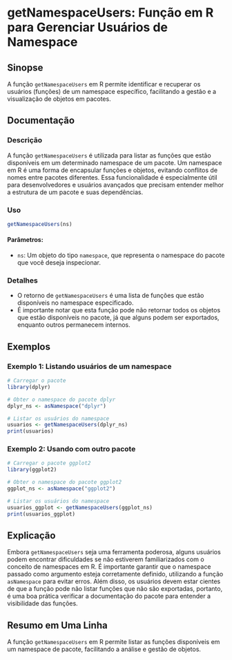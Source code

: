 <!--
Meta Description: # getNamespaceUsers: Função em R para Gerenciar Usuários de Namespace ## Sinopse A função `getNamespaceUsers` em R permite identificar e recuperar os ...
Meta Keywords: namespace, que, pacote, getnamespaceusers, usuários
-->

# getNamespaceUsers: Função em R para Gerenciar Usuários de Namespace

## Sinopse
A função `getNamespaceUsers` em R permite identificar e recuperar os usuários (funções) de um namespace específico, facilitando a gestão e a visualização de objetos em pacotes.

## Documentação
### Descrição
A função `getNamespaceUsers` é utilizada para listar as funções que estão disponíveis em um determinado namespace de um pacote. Um namespace em R é uma forma de encapsular funções e objetos, evitando conflitos de nomes entre pacotes diferentes. Essa funcionalidade é especialmente útil para desenvolvedores e usuários avançados que precisam entender melhor a estrutura de um pacote e suas dependências.

### Uso
```R
getNamespaceUsers(ns)
```
#### Parâmetros:
- `ns`: Um objeto do tipo `namespace`, que representa o namespace do pacote que você deseja inspecionar.

### Detalhes
- O retorno de `getNamespaceUsers` é uma lista de funções que estão disponíveis no namespace especificado.
- É importante notar que esta função pode não retornar todos os objetos que estão disponíveis no pacote, já que alguns podem ser exportados, enquanto outros permanecem internos.

## Exemplos
### Exemplo 1: Listando usuários de um namespace
```R
# Carregar o pacote
library(dplyr)

# Obter o namespace do pacote dplyr
dplyr_ns <- asNamespace("dplyr")

# Listar os usuários do namespace
usuarios <- getNamespaceUsers(dplyr_ns)
print(usuarios)
```

### Exemplo 2: Usando com outro pacote
```R
# Carregar o pacote ggplot2
library(ggplot2)

# Obter o namespace do pacote ggplot2
ggplot_ns <- asNamespace("ggplot2")

# Listar os usuários do namespace
usuarios_ggplot <- getNamespaceUsers(ggplot_ns)
print(usuarios_ggplot)
```

## Explicação
Embora `getNamespaceUsers` seja uma ferramenta poderosa, alguns usuários podem encontrar dificuldades se não estiverem familiarizados com o conceito de namespaces em R. É importante garantir que o namespace passado como argumento esteja corretamente definido, utilizando a função `asNamespace` para evitar erros. Além disso, os usuários devem estar cientes de que a função pode não listar funções que não são exportadas, portanto, é uma boa prática verificar a documentação do pacote para entender a visibilidade das funções.

## Resumo em Uma Linha
A função `getNamespaceUsers` em R permite listar as funções disponíveis em um namespace de pacote, facilitando a análise e gestão de objetos.